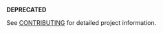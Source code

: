 **DEPRECATED**

See [CONTRIBUTING](../../../uos.docs/blob/master/CONTRIBUTING.md) for detailed project information.
